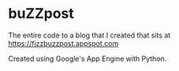 # buZZpost
The entire code to a blog that I created that sits at https://fizzbuzzpost.appspot.com

Created using Google's App Engine with Python.
